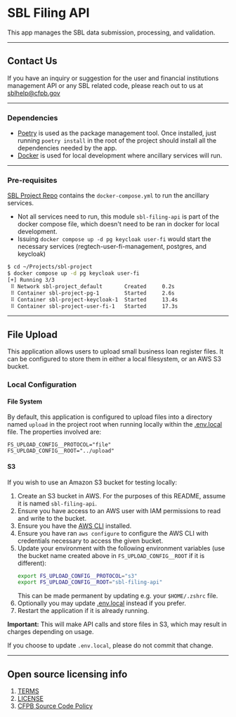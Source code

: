 # SBL Filing API
This app manages the SBL data submission, processing, and validation.

---
## Contact Us
If you have an inquiry or suggestion for the user and financial institutions management API or any SBL related code, please reach out to us at <sblhelp@cfpb.gov>

---
### Dependencies
- [Poetry](https://python-poetry.org/) is used as the package management tool. Once installed, just running `poetry install` in the root of the project should install all the dependencies needed by the app.
- [Docker](https://www.docker.com/) is used for local development where ancillary services will run.

---
### Pre-requisites
[SBL Project Repo](https://github.com/cfpb/sbl-project) contains the `docker-compose.yml` to run the ancillary services.
- Not all services need to run, this module `sbl-filing-api` is part of the docker compose file, which doesn't need to be ran in docker for local development.
- Issuing `docker compose up -d pg keycloak user-fi` would start the necessary services (regtech-user-fi-management, postgres, and keycloak)
```bash
$ cd ~/Projects/sbl-project
$ docker compose up -d pg keycloak user-fi
[+] Running 3/3
 ⠿ Network sbl-project_default       Created     0.2s
 ⠿ Container sbl-project-pg-1        Started     2.6s
 ⠿ Container sbl-project-keycloak-1  Started     13.4s
 ⠿ Container sbl-project-user-fi-1   Started     17.3s
```

----
## File Upload

This application allows users to upload small business loan register files.  It can be configured to store them in
either a local filesystem, or an AWS S3 bucket.

### Local Configuration

#### File System
By default, this application is configured to upload files into a directory named `upload` in the project root when
running locally within the [.env.local](src/.env.local) file.  The properties involved are:
```properties
FS_UPLOAD_CONFIG__PROTOCOL="file"
FS_UPLOAD_CONFIG__ROOT="../upload"
```

#### S3
If you wish to use an Amazon S3 bucket for testing locally:

1. Create an S3 bucket in AWS.  For the purposes of this README, assume it is named `sbl-filing-api`.
2. Ensure you have access to an AWS user with IAM permissions to read and write to the bucket.
3. Ensure you have the [AWS CLI](https://aws.amazon.com/cli/) installed.
4. Ensure you have ran `aws configure` to configure the AWS CLI with credentials necessary to access the given bucket.
5. Update your environment with the following environment variables (use the bucket name created above in 
`FS_UPLOAD_CONFIG__ROOT` if it is different):
    ```bash
    export FS_UPLOAD_CONFIG__PROTOCOL="s3"
    export FS_UPLOAD_CONFIG__ROOT="sbl-filing-api"
    ```
   This can be made permanent by updating e.g. your `$HOME/.zshrc` file.
6. Optionally you may update [.env.local](src/.env.local) instead if you prefer.
7. Restart the application if it is already running.

**Important:** This will make API calls and store files in S3, which may result in charges depending on usage.

If you choose to update `.env.local`, please do not commit that change.

----
## Open source licensing info
1. [TERMS](TERMS.md)
2. [LICENSE](LICENSE)
3. [CFPB Source Code Policy](https://github.com/cfpb/source-code-policy/)
